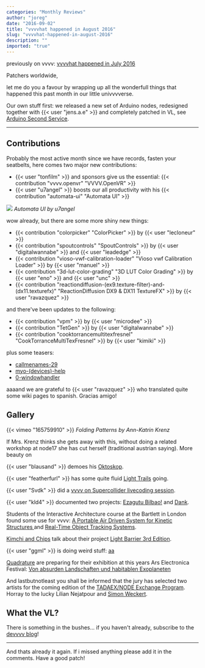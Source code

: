```yaml
---
categories: "Monthly Reviews"
author: "joreg"
date: "2016-09-02"
title: "vvvvhat happened in August 2016"
slug: "vvvvhat-happened-in-august-2016"
description: ""
imported: "true"
---
```



previously on vvvv: [vvvvhat happened in July 2016](/blog/2016/vvvvhat-happened-in-july-2016)

Patchers worldwide,

let me do you a favour by wrapping up all the wonderfull things that happened this past month in our little univvvverse. 

Our own stuff first: we released a new set of Arduino nodes, redesigned together with {{< user "jens.a.e" >}} and completely patched in VL, see [Arduino Second Service](/blog/2016/arduino-second-service).

---

## Contributions
Probably the most active month since we have records, fasten your seatbelts, here comes two major new contributions:

- {{< user "tonfilm" >}} and sponsors give us the essential: {{< contribution "vvvv.openvr" "VVVV.OpenVR" >}}
- {{< user "u7angel" >}} boosts our all productivity with his {{< contribution "automata-ui" "Automata UI" >}}

![](automataHeart.jpg)
*Automata UI by u7angel* 

wow already, but there are some more shiny new things:

- {{< contribution "colorpicker" "ColorPicker" >}} by {{< user "lecloneur" >}}
- {{< contribution "spoutcontrols" "SpoutControls" >}} by {{< user "digitalwannabe" >}} and {{< user "leadedge" >}}
- {{< contribution "vioso-vwf-calibration-loader" "Vioso vwf Calibration Loader" >}} by {{< user "manuel" >}}
- {{< contribution "3d-lut-color-grading" "3D LUT Color Grading" >}} by {{< user "eno" >}} and {{< user "unc" >}}
- {{< contribution "reactiondiffusion-(ex9.texture-filter)-and-(dx11.texturefx)" "ReactionDiffusion DX9 & DX11 TextureFX" >}} by {{< user "ravazquez" >}}

<!--{SPLIT()}-->
and there've been updates to the following:
- {{< contribution "vpm" >}} by {{< user "microdee" >}}
- {{< contribution "TetGen" >}} by {{< user "digitalwannabe" >}}
- {{< contribution "cooktorrancemultitexfresnel" "CookTorranceMultiTexFresnel" >}} by {{< user "kimiki" >}}
<!--~~~-->
plus some teasers:
- [callmenames-29](/blog/callmenames-29)
- [myo-(devices)-help](/blog/myo-(devices)-help)
- [0-windowhandler](/blog/0-windowhandler)
<!--{SPLIT}-->

aaaand we are grateful to {{< user "ravazquez" >}} who translated quite some wiki pages to spanish. Gracias amigo!

## Gallery
{{< vimeo "165759910" >}}
*Folding Patterns by Ann-Katrin Krenz*

If Mrs. Krenz thinks she gets away with this, without doing a related workshop at node17 she has cut herself (traditional austrian saying). More beauty on [](http://frau-krenz.de/folding-patterns)

{{< user "blausand" >}} demoes his [Oktoskop](https://vimeo.com/178024144).

{{< user "featherfurl" >}} has some quite fluid [Light Trails](/blog/light-trails-for-live-fire-spinning) going.

{{< user "Svdk" >}} did a [vvvv on Supercollider livecoding session](https://www.youtube.com/watch?v=_yryiuALe_c).

{{< user "kld4" >}} documented two projects: [Ezagutu Bilbao!](/blog/ezagutu-bilbao-interactive-game) and [Dank](/blog/dank).

Students of the Interactive Architecture course at the Bartlett in London found some use for vvvv: [A Portable Air Driven System for Kinetic Structures ](http://www.interactivearchitecture.org/a-portable-air-driven-system-for-kinetic-structures.html) and [Real-Time Object Tracking Systems](http://www.interactivearchitecture.org/real-time-object-tracking-systems.html).

[Kimchi and Chips](https://vvvv.org/businesses/kimchi-and-chips) talk about their project [Light Barrier 3rd Edition](https://www.facebook.com/asiaculturecenter.eng/videos/591845057659581).

{{< user "ggml" >}} is doing weird stuff: [aa](/blog/aa)

[Quadrature](https://vvvv.org/businesses/quadrature-goetz-neitsch-gbr) are preparing for their exhibition at this years Ars Electronica Festival: [Von absurden Landschaften und habitablen Exoplaneten](http://www.aec.at/aeblog/de/2016/09/01/von-absurden-landschaften-und-habitablen-exoplaneten/)

And lastbutnotleast you shall be informed that the jury has selected two artists for the coming edition of the [TADAEX/NODE Exchange Program](http://node.vvvv.org/jury-selection-tadaexnode-exchange-201617/). Horray to the lucky Lilian Nejatpour and [Simon Weckert](http://www.simonweckert.com/).

## What the VL?
There is something in the bushes... if you haven't already, subscribe to the [devvvv blog](/blog/23)!

---

And thats already it again. If i missed anything please add it in the comments. Have a good patch!



